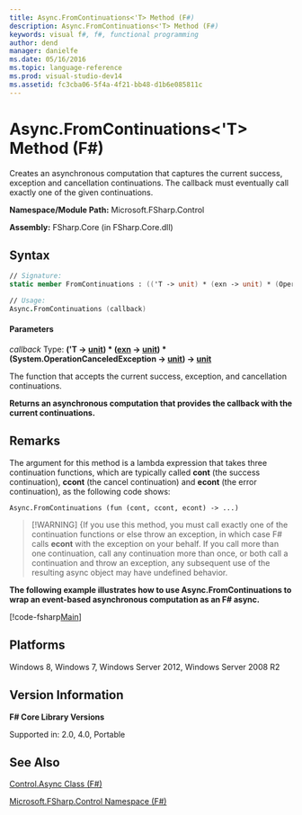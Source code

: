 ```yaml
---
title: Async.FromContinuations<'T> Method (F#)
description: Async.FromContinuations<'T> Method (F#)
keywords: visual f#, f#, functional programming
author: dend
manager: danielfe
ms.date: 05/16/2016
ms.topic: language-reference
ms.prod: visual-studio-dev14
ms.assetid: fc3cba06-5f4a-4f21-bb48-d1b6e085811c 
---
```


# Async.FromContinuations<'T> Method (F#)

Creates an asynchronous computation that captures the current success, exception and cancellation continuations. The callback must eventually call exactly one of the given continuations.

**Namespace/Module Path:** Microsoft.FSharp.Control

**Assembly:** FSharp.Core (in FSharp.Core.dll)


## Syntax

```fsharp
// Signature:
static member FromContinuations : (('T -> unit) * (exn -> unit) * (OperationCanceledException -> unit) -> unit) -> Async<'T>

// Usage:
Async.FromContinuations (callback)
```

#### Parameters

*callback*
Type: **('T -&gt; [unit](http://msdn.microsoft.com/en-us/library/00b837c2-6c8a-483a-87d3-0479c64037a7)) &#42; ([exn](http://msdn.microsoft.com/en-us/library/e1569b69-3b30-440b-8c6f-966d1c6a06ab) -&gt; [unit](http://msdn.microsoft.com/en-us/library/00b837c2-6c8a-483a-87d3-0479c64037a7)) &#42; (System.OperationCanceledException -&gt; [unit](http://msdn.microsoft.com/en-us/library/00b837c2-6c8a-483a-87d3-0479c64037a7)) -&gt; [unit](http://msdn.microsoft.com/en-us/library/00b837c2-6c8a-483a-87d3-0479c64037a7)**

The function that accepts the current success, exception, and cancellation continuations.

**Returns an asynchronous computation that provides the callback with the current continuations.**

## Remarks

The argument for this method is a lambda expression that takes three continuation functions, which are typically called **cont** (the success continuation), **ccont** (the cancel continuation) and **econt** (the error continuation), as the following code shows:

```
Async.FromContinuations (fun (cont, ccont, econt) -> ...)
```

>[!WARNING] {If you use this method, you must call exactly one of the continuation functions or else throw an exception, in which case F# calls **econt** with the exception on your behalf. If you call more than one continuation, call any continuation more than once, or both call a continuation and throw an exception, any subsequent use of the resulting async object may have undefined behavior.

**The following example illustrates how to use Async.FromContinuations to wrap an event-based asynchronous computation as an F# async.**

[!code-fsharp[Main](snippets/fsasyncapis/snippet23.fs)]

## Platforms

Windows 8, Windows 7, Windows Server 2012, Windows Server 2008 R2

## Version Information

**F# Core Library Versions**

Supported in: 2.0, 4.0, Portable

## See Also

[Control.Async Class &#40;F&#35;&#41;](Control.Async-Class-%5BFSharp%5D.md)

[Microsoft.FSharp.Control Namespace &#40;F&#35;&#41;](Microsoft.FSharp.Control-Namespace-%5BFSharp%5D.md)
